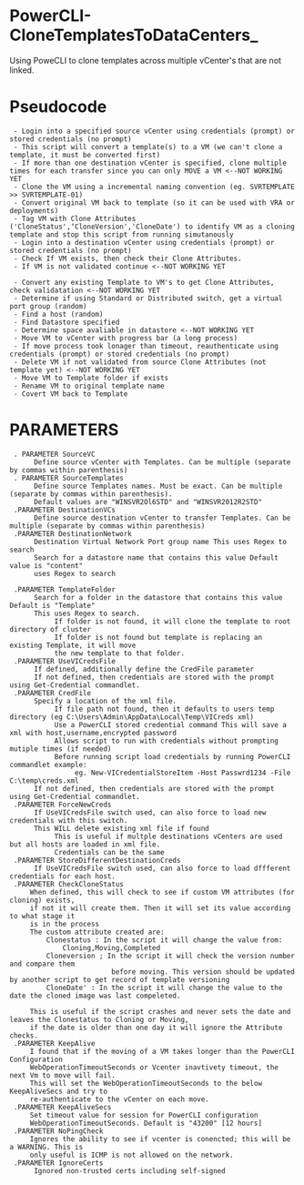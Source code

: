 # PowerCLI-CloneTemplatesToDataCenters_
Using PoweCLI to clone templates across multiple vCenter's that are not linked. 

# Pseudocode
     - Login into a specified source vCenter using credentials (prompt) or stored credentials (no prompt)
     - This script will convert a template(s) to a VM (we can't clone a template, it must be converted first)
     - If more than one destination vCenter is specified, clone multiple times for each transfer since you can only MOVE a VM <--NOT WORKING YET
     - Clone the VM using a incremental naming convention (eg. SVRTEMPLATE >> SVRTEMPLATE-01)
     - Convert original VM back to template (so it can be used with VRA or deployments)
     - Tag VM with Clone Attributes ('CloneStatus',‘CloneVersion','CloneDate') to identify VM as a cloning template and stop this script from running simutanously
     - Login into a destination vCenter using credentials (prompt) or stored credentials (no prompt)
     - Check If VM exists, then check their Clone Attributes.
     - If VM is not validated continue <--NOT WORKING YET
     
     - Convert any existing Template to VM's to get Clone Attributes, check validatation <--NOT WORKING YET
     - Determine if using Standard or Distributed switch, get a virtual port group (random)
     - Find a host (random)
     - Find Datastore specified
     - Determine space avaliable in datastore <--NOT WORKING YET
     - Move VM to vCenter with progress bar (a long process)
     - If move process took lonager than timeout, reauthenticate using credentials (prompt) or stored credentials (no prompt)
     - Delete VM if not validated from source Clone Attributes (not template yet) <--NOT WORKING YET
     - Move VM to Template folder if exists
     - Rename VM to original template name
     - Covert VM back to Template
     
     
# PARAMETERS
     . PARAMETER SourceVC
          Define source vCenter with Templates. Can be multiple (separate by commas within parenthesis)
     . PARAMETER SourceTemplates
          Define source Templates names. Must be exact. Can be multiple (separate by commas within parenthesis). 
          Default values are "WINSVR2Ol6STD" and "WINSVR2012R2STD"
     .PARAMETER DestinationVCs
          Define source destination vCenter to transfer Templates. Can be multiple (separate by commas within parenthesis)
     .PARAMETER DestinationNetwork
          Destination Virtual Network Port group name This uses Regex to search
          Search for a datastore name that contains this value Default value is "content" 
          uses Regex to search

     .PARAMETER TemplateFolder
          Search for a folder in the datastore that contains this value Default is "Template"
          This uses Regex to search.
               If folder is not found, it will clone the template to root directory of cluster
               If folder is not found but template is replacing an existing Template, it will move
               the new template to that folder.
     .PARAMETER UseVICredsFile
          If defined, additionally define the CredFile parameter
          If not defined, then credentials are stored with the prompt using Get-Credential commandlet.
     .PARAMETER CredFile
          Specify a location of the xml file.
               If file path not found, then it defaults to users temp directory (eg C:\Users\Admin\AppData\Local\Temp\VICreds xml)
               Use a PowerCLI stored credential command This will save a xml with host,username,encrypted password
               Allows script to run with credentials without prompting mutiple times (if needed)
               Before running script load credentials by running PowerCLI commandlet example:
                    eg. New-VICredentialStoreItem -Host Passwrd1234 -File C:\temp\creds.xml
          If not defined, then credentials are stored with the prompt using Get-Credential commandlet.
     .PARAMETER ForceNewCreds
          If UseVICredsFile switch used, can also force to load new credentials with this switch.
          This WILL delete existing xml file if found
               This is useful if multple destinations vCenters are used but all hosts are loaded in xml file.
               Credentials can be the same
     .PARAMETER StoreDifferentDestinationCreds
          If UseVICredsFile switch used, can also force to load dffferent credentials for each host.
     .PARAMETER CheckCloneStatus
         When defined, this will check to see if custom VM attributes (for cloning) exists,
         if not it will create them. Then it will set its value according to what stage it
         is in the process
         The custom attribute created are:
             Clonestatus : In the script it will change the value from:
                 Cloning,Moving,Completed
             Cloneversion ; In the script it will check the version number and compare them
                             before moving. This version should be updated by another script to get record of template versioning
             CloneDate' : In the script it will change the value to the date the cloned image was last compeleted.

         This is useful if the script crashes and never sets the date and leaves the Clonestatus to Cloning or Moving, 
         if the date is older than one day it will ignore the Attribute checks.
     .PARAMETER KeepAlive
         I found that if the moving of a VM takes longer than the PowerCLI Configuration
         WebOperationTimeoutSeconds or Vcenter inavtivety timeout, the next Vm to move will fail.
         This will set the WebOperationTimeoutSeconds to the below KeepAliveSecs and try to
         re-authenticate to the vCenter on each move.
     .PARAMETER KeepAliveSecs
         Set timeout value for session for PowerCLI configuration
         WebOperationTimeoutSeconds. Default is "43200" [12 hours]
     .PARAMETER NoPingCheck
         Ignores the ability to see if vcenter is conencted; this will be a WARNING. This is
         only useful is ICMP is not allowed on the network.
     .PARAMETER IgnoreCerts
          Ignored non-trusted certs including self-signed
